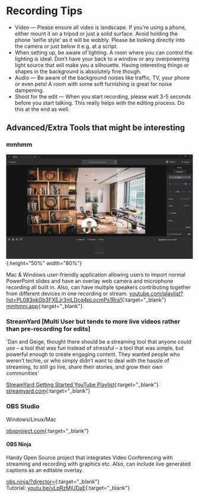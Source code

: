 # Recording Tips

* Video — Please ensure all video is landscape. If you’re using a phone, either mount it on a tripod or just a solid surface. Avoid holding the phone ‘selfie style’ as it will be wobbly. Please be looking directly into the camera or just below it e.g. at a script.
* When setting up, be aware of lighting. A room where you can control the lighting is ideal. Don’t have your back to a window or any overpowering light source that will make you a silhouette. Having interesting things or shapes in the background is absolutely fine though.
* Audio — Be aware of the background noises like traffic, TV, your phone or even pets! A room with some soft furnishing is great for noise dampening.
* Shoot for the edit — When you start recording, please wait 3-5 seconds before you start talking. This really helps with the editing process. Do this at the end as well.

## Advanced/Extra Tools that might be interesting

### mmhmm

![mmhmm Running Screenshot](assets\mmhmm.jpg){:height="50%" width="80%"}

Mac & Windows user-friendly application allowing users to import normal PowerPoint slides and have an overlay web camera and microphone recording all built in. Also, can have multiple speakers contributing together from different devices in one recording or stream.
[youtube.com/playlist?list=PL083nkGb3FXEJr3nlLDcq4pLocmPs1Rra1](https://www.youtube.com/playlist?list=PL083nkGb3FXEJr3nlLDcq4pLocmPs1Rra&playnext=1){:target="_blank"}<br/>
[mmhmm.app](https://mmhmm.app){:target="_blank"}

### StreamYard [Multi User but tends to more live videos rather than pre-recording for edits]

'Dan and Geige, thought there should be a streaming tool that anyone could use – a tool that was fun instead of stressful – a tool that was simple, but powerful enough to create engaging content. They wanted people who weren’t techie, or who simply didn’t want to deal with the hassle of streaming, to still go live, share their stories, and grow their own communities'

[StreamYard Getting Started YouTube Playlist](https://www.youtube.com/playlist?list=PLxqZPGZQ-k74PbwvByNzMAZ-umZ-5ZzBF&playnext=1){:target="_blank"}<br/>
[streamyard.com](https://streamyard.com){:target="_blank"}

### OBS Studio

Windows/Linux/Mac

[obsproject.com](https://obsproject.com){:target="_blank"}

#### OBS Ninja

Handy Open Source project that integrates Video Conferencing with streaming and recording with graphics etc. Also, can include live generated captions as an editable overlay.

[obs.ninja/?director=](https://obs.ninja/?director=){:target="_blank"}<br/>
Tutorial: [youtu.be/vLpRzMjUDaE](https://youtu.be/vLpRzMjUDaE?list=UUMc1GFSONeLSKvXuHx_N51A){:target="_blank"}
